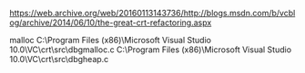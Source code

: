 https://web.archive.org/web/20160113143736/http://blogs.msdn.com/b/vcblog/archive/2014/06/10/the-great-crt-refactoring.aspx

malloc
C:\Program Files (x86)\Microsoft Visual Studio 10.0\VC\crt\src\dbgmalloc.c
C:\Program Files (x86)\Microsoft Visual Studio 10.0\VC\crt\src\dbgheap.c
